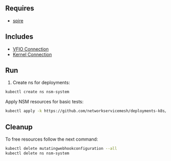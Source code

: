 ## Requires

- [spire](../spire)

## Includes

- [VFIO Connection](../use-cases/Vfio2Noop)
- [Kernel Connection](../use-cases/SriovKernel2Noop)

## Run

1. Create ns for deployments:
```bash
kubectl create ns nsm-system
```

Apply NSM resources for basic tests:
```bash
kubectl apply -k https://github.com/networkservicemesh/deployments-k8s/examples/sriov?ref=295d702d65677f967e6526ba317ae88fdbf72a89
```

## Cleanup

To free resources follow the next command:
```bash
kubectl delete mutatingwebhookconfiguration --all
kubectl delete ns nsm-system
```
